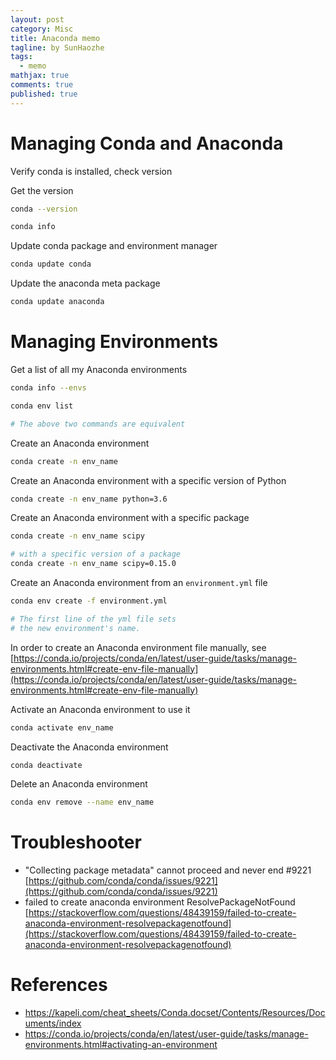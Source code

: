 ```yaml
---
layout: post
category: Misc     
title: Anaconda memo 
tagline: by SunHaozhe
tags: 
  - memo
mathjax: true
comments: true
published: true
---
```


# Managing Conda and Anaconda 

Verify conda is installed, check version

Get the version

```zsh
conda --version
```

```zsh
conda info
```

Update conda package and environment manager

```zsh
conda update conda
```

Update the anaconda meta package

```zsh
conda update anaconda
```

# Managing Environments


Get a list of all my Anaconda environments 

```zsh
conda info --envs

conda env list

# The above two commands are equivalent
```

Create an Anaconda environment 

```zsh
conda create -n env_name
```

Create an Anaconda environment with a specific version of Python

```zsh
conda create -n env_name python=3.6
```

Create an Anaconda environment with a specific package

```zsh
conda create -n env_name scipy

# with a specific version of a package 
conda create -n env_name scipy=0.15.0
```

Create an Anaconda environment from an `environment.yml` file

```zsh
conda env create -f environment.yml

# The first line of the yml file sets 
# the new environment's name.
```

In order to create an Anaconda environment file manually, see [https://conda.io/projects/conda/en/latest/user-guide/tasks/manage-environments.html#create-env-file-manually](https://conda.io/projects/conda/en/latest/user-guide/tasks/manage-environments.html#create-env-file-manually)


Activate an Anaconda environment to use it 

```zsh
conda activate env_name
```

Deactivate the Anaconda environment

```zsh
conda deactivate 
```


Delete an Anaconda environment

```zsh
conda env remove --name env_name
```


# Troubleshooter

* "Collecting package metadata" cannot proceed and never end #9221 [https://github.com/conda/conda/issues/9221](https://github.com/conda/conda/issues/9221)
* failed to create anaconda environment ResolvePackageNotFound [https://stackoverflow.com/questions/48439159/failed-to-create-anaconda-environment-resolvepackagenotfound](https://stackoverflow.com/questions/48439159/failed-to-create-anaconda-environment-resolvepackagenotfound)



# References 

* https://kapeli.com/cheat_sheets/Conda.docset/Contents/Resources/Documents/index 
* https://conda.io/projects/conda/en/latest/user-guide/tasks/manage-environments.html#activating-an-environment 












































































